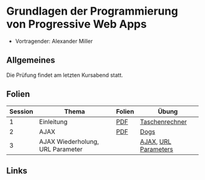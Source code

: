 # Grundlagen der Programmierung von Progressive Web Apps

- Vortragender: Alexander Miller

## Allgemeines

Die Prüfung findet am letzten Kursabend statt.

## Folien

Session | Thema | Folien | Übung
--- | --- | --- | ---
1 | Einleitung | [PDF](slides/intro.pdf) | [Taschenrechner](src/intro)
2 | AJAX | [PDF](slides/ajax.pdf) | [Dogs](src/ajax)
3 | AJAX Wiederholung, URL Parameter |  | [AJAX](src/ajax2), [URL Parameters](src/calender)

## Links

